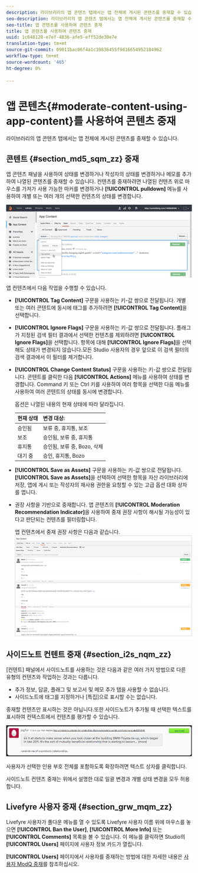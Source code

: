 ```yaml
---
description: 라이브러리의 앱 콘텐츠 탭에서는 앱 전체에 게시된 콘텐츠를 중재할 수 있습니다.
seo-description: 라이브러리의 앱 콘텐츠 탭에서는 앱 전체에 게시된 콘텐츠를 중재할 수 있습니다.
seo-title: 앱 콘텐츠를 사용하여 콘텐츠 중재
title: 앱 콘텐츠를 사용하여 콘텐츠 중재
uuid: 1c648128-e7ef-4836-afe5-eff52de30e7e
translation-type: tm+mt
source-git-commit: 09011bac06f4a1c39836455f9d16654952184962
workflow-type: tm+mt
source-wordcount: '465'
ht-degree: 0%

---
```



# 앱 콘텐츠{#moderate-content-using-app-content}를 사용하여 콘텐츠 중재

라이브러리의 앱 콘텐츠 탭에서는 앱 전체에 게시된 콘텐츠를 중재할 수 있습니다.

## 콘텐트 {#section_md5_sqm_zz} 중재

앱 콘텐츠 패널을 사용하여 상태를 변경하거나 작성자의 상태를 변경하거나 메모를 추가하여 나열된 콘텐츠를 중재할 수 있습니다. 컨텐츠를 중재하려면 나열된 컨텐츠 위로 마우스를 가져가 사용 가능한 마커를 변경하거나 **[!UICONTROL pulldown]** 메뉴를 사용하여 개별 또는 여러 개의 선택한 컨텐츠의 상태를 변경합니다.

![](assets/PublishedActionsMenu-1024x402.png)

앱 컨텐츠에서 다음 작업을 수행할 수 있습니다.

* **[!UICONTROL Tag Content]** 구문을 사용하는 키-값 쌍으로 전달됩니다. 개별 또는 여러 콘텐트에 동시에 태그를 추가하려면 **[!UICONTROL Tag Content]**&#x200B;을 선택합니다.

* **[!UICONTROL Ignore Flags]** 구문을 사용하는 키-값 쌍으로 전달됩니다. 플래그가 지정된 검색 필터 결과에서 선택한 컨텐츠를 제외하려면 **[!UICONTROL Ignore Flags]**&#x200B;을 선택합니다. 항목에 대해 **[!UICONTROL Ignore Flags]**&#x200B;을 선택해도 상태가 변경되지 않습니다.모든 Studio 사용자의 경우 앞으로 이 검색 필터의 검색 결과에서 이 필터를 제거합니다.

* **[!UICONTROL Change Content Status]** 구문을 사용하는 키-값 쌍으로 전달됩니다. 콘텐트를 클릭한 다음 **[!UICONTROL Actions]** 메뉴를 사용하여 상태를 변경합니다. Command 키 또는 Ctrl 키를 사용하여 여러 항목을 선택한 다음 메뉴를 사용하여 여러 콘텐트의 상태를 동시에 변경합니다.

   옵션은 나열된 내용의 현재 상태에 따라 달라집니다.

   | 현재 상태 | 변경 대상: |
   |---|---|
   | 승인됨 | 보류 중, 휴지통, 보조 |
   | 보조 | 승인됨, 보류 중, 휴지통 |
   | 휴지통 | 승인됨, 보류 중, Bozo, 삭제 |
   | 대기 중 | 승인, 휴지통, Bozo |

* **[!UICONTROL Save as Assets]** 구문을 사용하는 키-값 쌍으로 전달됩니다. **[!UICONTROL Save as Assets]**&#x200B;을 선택하여 선택한 항목을 자산 라이브러리에 저장, 앱에 게시 또는 작성자의 재사용 권한을 요청할 수 있는 고급 옵션 대화 상자를 엽니다.

* 권장 사항을 기반으로 중재합니다. 앱 콘텐츠의 **[!UICONTROL Moderation Recommendation Indicator]**&#x200B;을 사용하여 중재 권장 사항이 해시될 가능성이 있다고 판단되는 컨텐츠를 필터링합니다.

   앱 컨텐츠에서 중재 권장 사항은 다음과 같습니다. ![](assets/modreco3.png)

## 사이드노트 컨텐트 중재 {#section_i2s_nqm_zz}

[컨텐트] 패널에서 사이드노트를 사용하는 것은 다음과 같은 여러 가지 방법으로 다른 유형의 컨텐츠와 작업하는 것과는 다릅니다.

* 추가 정보, 답글, 플래그 및 보고서 및 메모 추가 탭을 사용할 수 없습니다.
* 사이드노트에 태그를 지정하거나 [특집]으로 표시할 수는 없습니다.

중재할 컨텐츠만 표시하는 것은 아닙니다.또한 사이드노트가 추가될 때 선택한 텍스트를 표시하여 컨텍스트에서 컨텐츠를 평가할 수 있습니다.

![](assets/SidenotesContent.png)

사용자가 선택한 인용 부호 전체를 포함하도록 확장하려면 텍스트 상자를 클릭합니다.

사이드노트 컨텐츠 중재는 위에서 설명한 대로 일괄 변경과 개별 상태 변경을 모두 허용합니다.

## Livefyre 사용자 중재 {#section_grw_mqm_zz}

Livefyre 사용자가 풀다운 메뉴를 열 수 있도록 Livefyre 사용자 이름 위에 마우스를 놓으면 **[!UICONTROL Ban the User]**, **[!UICONTROL More Info]** 또는 **[!UICONTROL Comments]** 목록을 볼 수 있습니다. 이 메뉴를 클릭하면 Studio의 **[!UICONTROL Users]** 페이지에 사용자 정보 카드가 열립니다.

**[!UICONTROL Users]** 페이지에서 사용자를 중재하는 방법에 대한 자세한 내용은 [사용자 ModQ 중재](/help/using/c-features-livefyre/c-about-moderation/t-moderate-users-modq.md#t_moderate_users_modq)를 참조하십시오.
